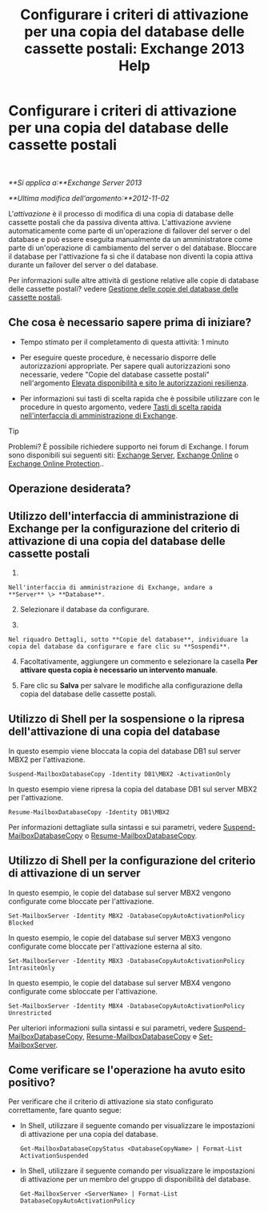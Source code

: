 ﻿---
title: 'Configurare i criteri di attivazione per una copia del database delle cassette postali: Exchange 2013 Help'
TOCTitle: Configurare i criteri di attivazione per una copia del database delle cassette postali
ms:assetid: 6b37ed6e-2e36-4688-b485-8fdbb8193ec8
ms:mtpsurl: https://technet.microsoft.com/it-it/library/Dd298046(v=EXCHG.150)
ms:contentKeyID: 50480828
ms.date: 05/22/2018
mtps_version: v=EXCHG.150
ms.translationtype: MT
---

# Configurare i criteri di attivazione per una copia del database delle cassette postali

 

_**Si applica a:**Exchange Server 2013_

_**Ultima modifica dell'argomento:**2012-11-02_

L'*attivazione* è il processo di modifica di una copia di database delle cassette postali che da passiva diventa attiva. L'attivazione avviene automaticamente come parte di un'operazione di failover del server o del database e può essere eseguita manualmente da un amministratore come parte di un'operazione di cambiamento del server o del database. Bloccare il database per l'attivazione fa sì che il database non diventi la copia attiva durante un failover del server o del database.

Per informazioni sulle altre attività di gestione relative alle copie di database delle cassette postali? vedere [Gestione delle copie del database delle cassette postali](managing-mailbox-database-copies-exchange-2013-help.md).

## Che cosa è necessario sapere prima di iniziare?

  - Tempo stimato per il completamento di questa attività: 1 minuto

  - Per eseguire queste procedure, è necessario disporre delle autorizzazioni appropriate. Per sapere quali autorizzazioni sono necessarie, vedere "Copie del database cassette postali" nell'argomento [Elevata disponibilità e sito le autorizzazioni resilienza](high-availability-and-site-resilience-permissions-exchange-2013-help.md).

  - Per informazioni sui tasti di scelta rapida che è possibile utilizzare con le procedure in questo argomento, vedere [Tasti di scelta rapida nell'interfaccia di amministrazione di Exchange](keyboard-shortcuts-in-the-exchange-admin-center-exchange-online-protection-help.md).


> [!TIP]
> Problemi? È possibile richiedere supporto nei forum di Exchange. I forum sono disponibili sui seguenti siti: <A href="https://go.microsoft.com/fwlink/p/?linkid=60612">Exchange Server</A>, <A href="https://go.microsoft.com/fwlink/p/?linkid=267542">Exchange Online</A> o <A href="https://go.microsoft.com/fwlink/p/?linkid=285351">Exchange Online Protection</A>..



## Operazione desiderata?

## Utilizzo dell'interfaccia di amministrazione di Exchange per la configurazione del criterio di attivazione di una copia del database delle cassette postali

1.  
    
    Nell'interfaccia di amministrazione di Exchange, andare a **Server** \> **Database**.

2.  Selezionare il database da configurare.

3.  
    
    Nel riquadro Dettagli, sotto **Copie del database**, individuare la copia del database da configurare e fare clic su **Sospendi**.

4.  Facoltativamente, aggiungere un commento e selezionare la casella **Per attivare questa copia è necessario un intervento manuale**.

5.  Fare clic su **Salva** per salvare le modifiche alla configurazione della copia del database delle cassette postali.

## Utilizzo di Shell per la sospensione o la ripresa dell'attivazione di una copia del database

In questo esempio viene bloccata la copia del database DB1 sul server MBX2 per l'attivazione.

    Suspend-MailboxDatabaseCopy -Identity DB1\MBX2 -ActivationOnly

In questo esempio viene ripresa la copia del database DB1 sul server MBX2 per l'attivazione.

    Resume-MailboxDatabaseCopy -Identity DB1\MBX2

Per informazioni dettagliate sulla sintassi e sui parametri, vedere [Suspend-MailboxDatabaseCopy](https://technet.microsoft.com/it-it/library/dd351074\(v=exchg.150\)) o [Resume-MailboxDatabaseCopy](https://technet.microsoft.com/it-it/library/dd335220\(v=exchg.150\)).

## Utilizzo di Shell per la configurazione del criterio di attivazione di un server

In questo esempio, le copie del database sul server MBX2 vengono configurate come bloccate per l'attivazione.

    Set-MailboxServer -Identity MBX2 -DatabaseCopyAutoActivationPolicy Blocked

In questo esempio, le copie del database sul server MBX3 vengono configurate come bloccate per l'attivazione esterna al sito.

    Set-MailboxServer -Identity MBX3 -DatabaseCopyAutoActivationPolicy IntrasiteOnly

In questo esempio, le copie del database sul server MBX4 vengono configurate come sbloccate per l'attivazione.

    Set-MailboxServer -Identity MBX4 -DatabaseCopyAutoActivationPolicy Unrestricted

Per ulteriori informazioni sulla sintassi e sui parametri, vedere [Suspend-MailboxDatabaseCopy](https://technet.microsoft.com/it-it/library/dd351074\(v=exchg.150\)), [Resume-MailboxDatabaseCopy](https://technet.microsoft.com/it-it/library/dd335220\(v=exchg.150\)) e [Set-MailboxServer](https://technet.microsoft.com/it-it/library/aa998651\(v=exchg.150\)).

## Come verificare se l'operazione ha avuto esito positivo?

Per verificare che il criterio di attivazione sia stato configurato correttamente, fare quanto segue:

  - In Shell, utilizzare il seguente comando per visualizzare le impostazioni di attivazione per una copia del database.
    
        Get-MailboxDatabaseCopyStatus <DatabaseCopyName> | Format-List ActivationSuspended

  - In Shell, utilizzare il seguente comando per visualizzare le impostazioni di attivazione per un membro del gruppo di disponibilità del database.
    
        Get-MailboxServer <ServerName> | Format-List DatabaseCopyAutoActivationPolicy

